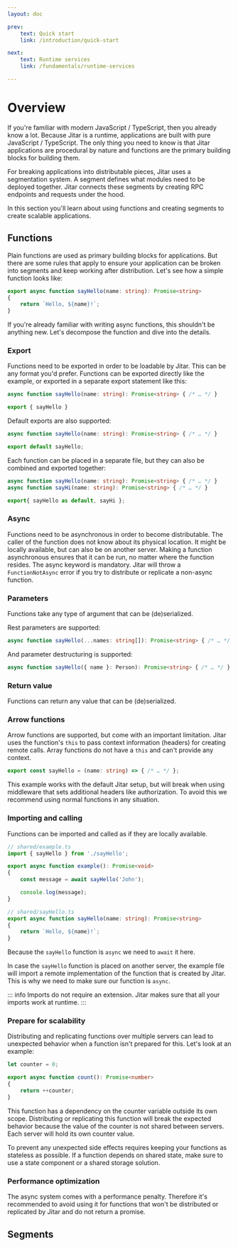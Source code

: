 ```yaml
---
layout: doc

prev:
    text: Quick start
    link: /introduction/quick-start

next:
    text: Runtime services
    link: /fundamentals/runtime-services

---
```


# Overview
If you're familiar with modern JavaScript / TypeScript, then you already know a lot. Because Jitar is a runtime, applications are built with pure JavaScript / TypeScript. The only thing you need to know is that Jitar applications are procedural by nature and functions are the primary building blocks for building them.

For breaking applications into distributable pieces, Jitar uses a segmentation system. A segment defines what modules need to be deployed together. Jitar connects these segments by creating RPC endpoints and requests under the hood.

In this section you'll learn about using functions and creating segments to create scalable applications.

## Functions
Plain functions are used as primary building blocks for applications. But there are some rules that apply to ensure your application can be broken into segments and keep working after distribution. Let's see how a simple function looks like:

```ts
export async function sayHello(name: string): Promise<string>
{
    return `Hello, ${name}!`;
}
```

If you're already familiar with writing async functions, this shouldn't be anything new. Let's decompose the function and dive into the details.

### Export
Functions need to be exported in order to be loadable by Jitar. This can be any format you'd prefer. Functions can be exported directly like the example, or exported in a separate export statement like this:

```ts
async function sayHello(name: string): Promise<string> { /* … */ }

export { sayHello }
```

Default exports are also supported:

```ts
async function sayHello(name: string): Promise<string> { /* … */ }

export default sayHello;
```

Each function can be placed in a separate file, but they can also be combined and exported together:

```ts
async function sayHello(name: string): Promise<string> { /* … */ }
async function sayHi(name: string): Promise<string> { /* … */ }

export{ sayHello as default, sayHi };
```

### Async
Functions need to be asynchronous in order to become distributable. The caller of the function does not know about its physical location. It might be locally available, but can also be on another server. Making a function asynchronous ensures that it can be run, no matter where the function resides. The async keyword is mandatory. Jitar will throw a `FunctionNotAsync` error if you try to distribute or replicate a non-async function.

### Parameters
Functions take any type of argument that can be (de)serialized.

Rest parameters are supported:

```ts
async function sayHello(...names: string[]): Promise<string> { /* … */ }
```

And parameter destructuring is supported:

```ts
async function sayHello({ name }: Person): Promise<string> { /* … */ }
```

### Return value
Functions can return any value that can be (de)serialized.

### Arrow functions
Arrow functions are supported, but come with an important limitation. Jitar uses the function's `this` to pass context information (headers) for creating remote calls. Array functions do not have a `this` and can't provide any context.

```ts
export const sayHello = (name: string) => { /* … */ };
```

This example works with the default Jitar setup, but will break when using middleware that sets additional headers like authorization. To avoid this we recommend using normal functions in any situation.

### Importing and calling
Functions can be imported and called as if they are locally available.

```ts
// shared/example.ts
import { sayHello } from './sayHello';

export async function example(): Promise<void>
{
    const message = await sayHello('John');

    console.log(message);
}

// shared/sayHello.ts
export async function sayHello(name: string): Promise<string>
{
    return `Hello, ${name}!`;
}
```

Because the `sayHello` function is `async` we need to `await` it here.

In case the `sayHello` function is placed on another server, the example file will import a remote implementation of the function that is created by Jitar. This is why we need to make sure our function is `async`.

::: info
Imports do not require an extension. Jitar makes sure that all your imports work at runtime.
:::

### Prepare for scalability
Distributing and replicating functions over multiple servers can lead to unexpected behavior when a function isn't prepared for this. Let's look at an example:

```ts
let counter = 0;

export async function count(): Promise<number>
{
    return ++counter;
}
```

This function has a dependency on the counter variable outside its own scope. Distributing or replicating this function will break the expected behavior because the value of the counter is not shared between servers. Each server will hold its own counter value.

To prevent any unexpected side effects requires keeping your functions as stateless as possible. If a function depends on shared state, make sure to use a state component or a shared storage solution.

### Performance optimization
The async system comes with a performance penalty. Therefore it's recommended to avoid using it for functions that won't be distributed or replicated by Jitar and do not return a promise.

## Segments